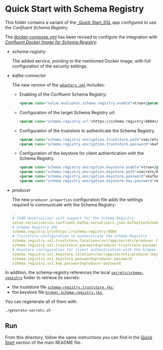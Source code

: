 # Quick Start with Schema Registry

This folder contains a variant of the [_Quick Start_SSL](../quickstart-ssl/README.md#quick-start-ssl) app configured to use the _Confluent Schema Registry_.

The [docker-compose.yml](docker-compose.yml) has been revised to configure the integration with [_Confluent Docker Image for Schema Registry_](https://hub.docker.com/r/confluentinc/cp-schema-registry):

- _schema-registry_
  
  The added service, pointing to the mentioned Docker image, with full configuration of the security settings:

- _kafka-connector_

  The new version of the [`adapters.xml`](./adapters.xml) includes:
  - Enabling of the Confluent Schema Registry:
    ```xml
    <param name="value.evaluator.schema.registry.enable">true</param>
    ```

  - Configuration of the target Schema Registry url:
    ```xml
    <param name="schema.registry.url">https://schema-registry:8084</param>
    ```

  - Configuration of the truststore to authenticate the Schema Registry.
    ```xml
    <param name="schema.registry.encryption.truststore.path">secrets/kafka-connector.truststore.jks</param>
    <param name="schema.registry.encryption.truststore.password">kafka-connector-truststore-password</param>
    ```

  - Configuration of the keystore for client authentication with the Schema Registry.
    ```xml
    <param name="schema.registry.encryption.keystore.enable">true</param>
    <param name="schema.registry.encryption.keystore.path">secrets/kafka-connector.keystore.jks</param>
    <param name="schema.registry.encryption.keystore.password">kafka-connector-password</param>
    <param name="schema.registry.encryption.keystore.key.password">kafka-connector-password</param>
    ```

- _producer_

   The new `producer.properties` configuration file adds the settings required to communicate with the Schema Registry:
    
    ```yaml
    ..
    # JSON deserializer with support for the Schema Registry
    value.serializer=io.confluent.kafka.serializers.json.KafkaJsonSchemaSerializer
    # Schema Registry URL
    schema.registry.url=https://schema-registry:8084
    # Truststore configuration to authenticate the Schema Registry
    schema.registry.ssl.truststore.location=/usr/app/secrets/producer.truststore.jks
    schema.registry.ssl.truststore.password=producer-truststore-password
    # Keystore configuration for client authentication with the Schema Registry
    schema.registry.ssl.keystore.location=/usr/app/secrets/producer.keystore.jks
    schema.registry.ssl.keystore.password=producer-password
    schema.registry.ssl.key.password=producer-password
    ```  

In addition, the schema-registry references the local [`secrets/schema-registry`](secrets/schema-registry/) folder to retrieve its secrets:

- the truststore file [`schema-registry.truststore.jks`](secrets/schema-registry/schema-registry.truststore.jks);
- the keystore file [`broker.schema-registry.jks`](secrets/schema-registry/schema-registry.keystore.jks);

You can regenerate all of them with:

```sh
./generate-secrets.sh
```

## Run

From this directory, follow the same instructions you can find in the [Quick Start](../../README.md#run) section of the main README file.
